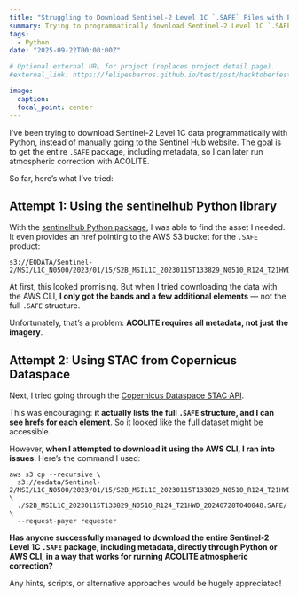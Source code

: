 ```yaml
---
title: "Struggling to Download Sentinel-2 Level 1C `.SAFE` Files with Python and AWS CLI"
summary: Trying to programmatically download Sentinel-2 Level 1C `.SAFE` files including metadata for ACOLITE atmospheric correction using Python and AWS CLI.
tags:
  - Python
date: "2025-09-22T00:00:00Z"

# Optional external URL for project (replaces project detail page).
#external_link: https://felipesbarros.github.io/test/post/hacktoberfest-2021/

image:
  caption:
  focal_point: center
---
```


I’ve been trying to download Sentinel-2 Level 1C data programmatically with Python, instead of manually going to the Sentinel Hub
 website.
The goal is to get the entire `.SAFE` package, including metadata, so I can later run atmospheric correction with ACOLITE.

So far, here’s what I’ve tried:

## Attempt 1: Using the sentinelhub Python library

With the [sentinelhub Python package](https://github.com/sentinel-hub/sentinelhub-py), I was able to find the asset I needed.
It even provides an href pointing to the AWS S3 bucket for the `.SAFE` product:

```
s3://EODATA/Sentinel-2/MSI/L1C_N0500/2023/01/15/S2B_MSIL1C_20230115T133829_N0510_R124_T21HWD_20240728T040848.SAFE/
```

At first, this looked promising.
But when I tried downloading the data with the AWS CLI, **I only got the bands and a few additional elements** — not the full `.SAFE` structure.

Unfortunately, that’s a problem: **ACOLITE requires all metadata, not just the imagery**.

## Attempt 2: Using STAC from Copernicus Dataspace

Next, I tried going through the [Copernicus Dataspace STAC API](https://stac.dataspace.copernicus.eu/v1).

This was encouraging: **it actually lists the full `.SAFE` structure, and I can see hrefs for each element**. So it looked like the full dataset might be accessible.

However, **when I attempted to download it using the AWS CLI, I ran into issues**. Here’s the command I used:
```
aws s3 cp --recursive \
  s3://eodata/Sentinel-2/MSI/L1C_N0500/2023/01/15/S2B_MSIL1C_20230115T133829_N0510_R124_T21HWD_20240728T040848.SAFE/GRANULE/L1C_T21HWD_A030609_20230115T135051/IMG_DATA/T21HWD_20230115T133829_B01.jp2 \
  ./S2B_MSIL1C_20230115T133829_N0510_R124_T21HWD_20240728T040848.SAFE/ \
  --request-payer requester
```
**Has anyone successfully managed to download the entire Sentinel-2 Level 1C `.SAFE` package, including metadata, directly through Python or AWS CLI, in a way that works for running ACOLITE atmospheric correction?**

Any hints, scripts, or alternative approaches would be hugely appreciated!
